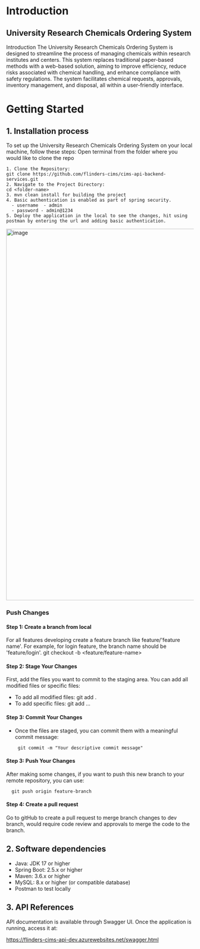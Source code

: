 # Introduction 
## University Research Chemicals Ordering System

Introduction
The University Research Chemicals Ordering System is designed to streamline the process of managing chemicals within research institutes and centers. This system replaces traditional paper-based methods with a web-based solution, aiming to improve efficiency, reduce risks associated with chemical handling, and enhance compliance with safety regulations. The system facilitates chemical requests, approvals, inventory management, and disposal, all within a user-friendly interface.

# Getting Started
## 1.	Installation process
To set up the University Research Chemicals Ordering System on your local machine, follow these steps:
Open terminal from the folder where you would like to clone the repo

    1. Clone the Repository:
    git clone https://github.com/flinders-cims/cims-api-backend-services.git
    2. Navigate to the Project Directory:
    cd <folder-name>
    3. mvn clean install for building the project
    4. Basic authentication is enabled as part of spring security. 
      - username  - admin
      - password - admin@1234
    5. Deploy the application in the local to see the changes, hit using postman by entering the url and adding basic authentication.
    
  <img width="999" alt="image" src="https://github.com/user-attachments/assets/af8a26cb-7249-421f-95b5-8c323267a0f4">

### Push Changes
#### Step 1: Create a branch from local

For all features developing create a feature branch like feature/'feature name'. For example, for login feature, the branch name should be 'feature/login'.
git checkout -b <feature/feature-name>

#### Step 2: Stage Your Changes

First, add the files you want to commit to the staging area. You can add all modified files or specific files:
- To add all modified files:
    git add .
- To add specific files:
    git add <file1> <file2> ...

#### Step 3: Commit Your Changes

- Once the files are staged, you can commit them with a meaningful commit message:
  
       git commit -m "Your descriptive commit message"

#### Step 3: Push Your Changes
After making some changes, if you want to push this new branch to your remote repository, you can use:

      git push origin feature-branch
      
#### Step 4: Create a pull request

Go to gitHub to create a pull request to merge branch changes to dev branch, would require code review and approvals to merge the code to the branch.

## 2. Software dependencies

- Java: JDK 17 or higher
- Spring Boot: 2.5.x or higher
- Maven: 3.6.x or higher
- MySQL: 8.x or higher (or compatible database)
- Postman to test locally

## 3. API References
API documentation is available through Swagger UI. Once the application is running, access it at:

https://flinders-cims-api-dev.azurewebsites.net/swagger.html

